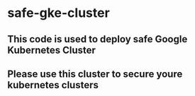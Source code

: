 # safe-gke-cluster
## This code is used to deploy safe Google Kubernetes Cluster
## Please use this cluster to secure youre kubernetes clusters

